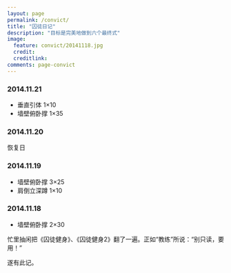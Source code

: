 ```yaml
---
layout: page
permalink: /convict/
title: "囚徒日记"
description: "目标是完美地做到六个最终式"
image:
  feature: convict/20141118.jpg
  credit:
  creditlink:
comments: page-convict
---
```


### 2014.11.21

- 垂直引体 1&times;10
- 墙壁俯卧撑 1&times;35

### 2014.11.20

恢复日

### 2014.11.19

- 墙壁俯卧撑 3&times;25
- 肩倒立深蹲 1&times;10

### 2014.11.18

- 墙壁俯卧撑 2&times;30

忙里抽闲把《囚徒健身》、《囚徒健身2》翻了一遍。正如“教练”所说：“别只读，要用！”

遂有此记。
